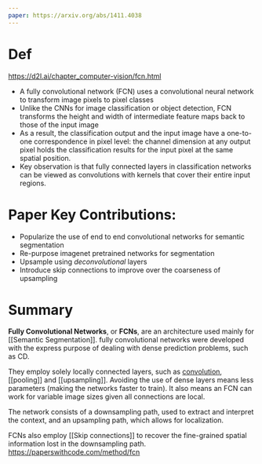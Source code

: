 ```yaml
---
paper: https://arxiv.org/abs/1411.4038
---
```

# Def 
https://d2l.ai/chapter_computer-vision/fcn.html
- A fully convolutional network (FCN) uses a convolutional neural network to transform image pixels to pixel classes
- Unlike the CNNs  for image classification or object detection, FCN transforms the height and width of intermediate feature maps back to those of the input image
- As a result, the classification output and the input image have a one-to-one correspondence in pixel level: the channel dimension at any output pixel holds the classification results for the input pixel at the same spatial position.
- Key observation is that fully connected layers in classification networks can be viewed as convolutions with kernels that cover their entire input regions.

# Paper Key Contributions:

- Popularize the use of end to end convolutional networks for semantic segmentation
- Re-purpose imagenet pretrained networks for segmentation
- Upsample using _deconvolutional_ layers
- Introduce skip connections to improve over the coarseness of upsampling
# Summary
**Fully Convolutional Networks**, or **FCNs**, are an architecture used mainly for [[Semantic Segmentation]]. 
fully convolutional networks were developed with the express purpose of dealing with dense prediction problems, such as CD.

They employ solely locally connected layers, such as [convolution](https://paperswithcode.com/method/convolution), [[pooling]] and [[upsampling]]. Avoiding the use of dense layers means less parameters (making the networks faster to train). It also means an FCN can work for variable image sizes given all connections are local.

The network consists of a downsampling path, used to extract and interpret the context, and an upsampling path, which allows for localization.

FCNs also employ [[Skip connections]] to recover the fine-grained spatial information lost in the downsampling path.
https://paperswithcode.com/method/fcn